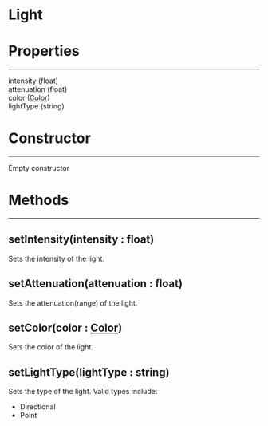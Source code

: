 # Light
# Properties
---

intensity (float)   
attenuation (float)   
color ([Color](../graphics/Color.md))   
lightType (string)

   

# Constructor
---
Empty constructor

   
   

# Methods
---

## **setIntensity(intensity : float)**
Sets the intensity of the light.

## **setAttenuation(attenuation : float)**
Sets the attenuation(range) of the light.

## **setColor(color : [Color](../graphics/Color.md))**
Sets the color of the light.

## **setLightType(lightType : string)**
Sets the type of the light. Valid types include:   
- Directional
- Point
